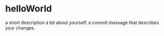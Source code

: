 # helloWorld
a short description
a bit about yourself.
a commit message that describes your changes.
